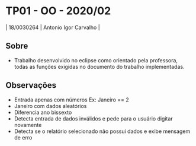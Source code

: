 # TP01 - OO - 2020/02

| 18/0030264  |  Antonio Igor Carvalho |

## Sobre 
- Trabalho desenvolvido no eclipse como orientado pela professora, todas as funções exigidas no documento do trabalho implementadas.

## Observações
- Entrada apenas com números Ex: Janeiro == 2
- Janeiro com dados aleatórios
- Diferencia ano bissexto
- Detecta entrada de dados inválidos e pede para o usuário digitar novamente
- Detecta se o relatório selecionado não possui dados e exibe mensagem de erro





